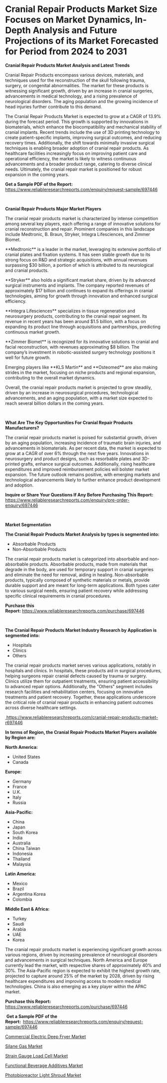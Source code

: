 <p><h1>Cranial Repair Products Market Size Focuses on Market Dynamics, In-Depth Analysis and Future Projections of its Market Forecasted for Period from 2024 to 2031</h1></p><p><strong>Cranial Repair Products Market Analysis and Latest Trends</strong></p>
<p><p>Cranial Repair Products encompass various devices, materials, and techniques used for the reconstruction of the skull following trauma, surgery, or congenital abnormalities. The market for these products is witnessing significant growth, driven by an increase in cranial surgeries, advancements in medical technology, and a rising prevalence of neurological disorders. The aging population and the growing incidence of head injuries further contribute to this demand.</p><p>The Cranial Repair Products Market is expected to grow at a CAGR of 13.9% during the forecast period. This growth is supported by innovations in biomaterials, which enhance the biocompatibility and mechanical stability of cranial implants. Recent trends include the use of 3D printing technology to create patient-specific implants, improving surgical outcomes, and reducing recovery times. Additionally, the shift towards minimally invasive surgical techniques is enabling broader adoption of cranial repair products. As healthcare facilities increasingly focus on improving patient care and operational efficiency, the market is likely to witness continuous advancements and a broader product range, catering to diverse clinical needs. Ultimately, the cranial repair market is positioned for robust expansion in the coming years.</p></p>
<p><strong>Get a Sample PDF of the Report:&nbsp;</strong> <a href="https://www.reliableresearchreports.com/enquiry/request-sample/697446?utm_campaign=4&utm_medium=2&utm_source=Github&utm_content=ia&utm_term=29092024&utm_id=cranial-repair-products">https://www.reliableresearchreports.com/enquiry/request-sample/697446</a></p>
<p>&nbsp;</p>
<p><strong>Cranial Repair Products Major Market Players</strong></p>
<p><p>The cranial repair products market is characterized by intense competition among several key players, each offering a range of innovative solutions for cranial reconstruction and repair. Prominent companies in this landscape include Medtronic, B. Braun, Stryker, Integra Lifesciences, and Zimmer Biomet.</p><p>**Medtronic** is a leader in the market, leveraging its extensive portfolio of cranial plates and fixation systems. It has seen stable growth due to its strong focus on R&D and strategic acquisitions, with annual revenues surpassing $30 billion, a portion of which is attributed to its neurological and cranial products.</p><p>**Stryker** also holds a significant market share, driven by its advanced surgical instruments and implants. The company reported revenues of approximately $17 billion and continues to expand its offerings in cranial technologies, aiming for growth through innovation and enhanced surgical efficiency.</p><p>**Integra Lifesciences** specializes in tissue regeneration and neurosurgery products, contributing to the cranial repair segment. Its revenue in recent years has been around $1.5 billion, with a focus on expanding its product line through acquisitions and partnerships, predicting continuous market growth.</p><p>**Zimmer Biomet** is recognized for its innovative solutions in cranial and facial reconstruction, with revenues approximating $8 billion. The company’s investment in robotic-assisted surgery technology positions it well for future growth.</p><p>Emerging players like **KLS Martin** and **Osteomed** are also making strides in the market, focusing on niche products and regional expansion, contributing to the overall market dynamics.</p><p>Overall, the cranial repair products market is projected to grow steadily, driven by an increase in neurosurgical procedures, technological advancements, and an aging population, with a market size expected to reach several billion dollars in the coming years.</p></p>
<p>&nbsp;</p>
<p><strong>What Are The Key Opportunities For Cranial Repair Products Manufacturers?</strong></p>
<p><p>The cranial repair products market is poised for substantial growth, driven by an aging population, increasing incidence of traumatic brain injuries, and advancements in biomaterials. As per recent data, the market is expected to grow at a CAGR of over 6% through the next five years. Innovations in neurosurgery and product designs, such as resorbable plates and 3D-printed grafts, enhance surgical outcomes. Additionally, rising healthcare expenditures and improved reimbursement policies will bolster market expansion. The future outlook remains positive, with emerging markets and technological advancements likely to further enhance product development and adoption.</p></p>
<p><strong>Inquire or Share Your Questions If Any Before Purchasing This Report:</strong> <a href="https://www.reliableresearchreports.com/enquiry/pre-order-enquiry/697446?utm_campaign=4&utm_medium=2&utm_source=Github&utm_content=ia&utm_term=29092024&utm_id=cranial-repair-products">https://www.reliableresearchreports.com/enquiry/pre-order-enquiry/697446</a></p>
<p>&nbsp;</p>
<p><strong>Market Segmentation</strong></p>
<p><strong>The Cranial Repair Products Market Analysis by types is segmented into:</strong></p>
<p><ul><li>Absorbable Products</li><li>Non-Absorbable Products</li></ul></p>
<p><p>The cranial repair products market is categorized into absorbable and non-absorbable products. Absorbable products, made from materials that degrade in the body, are used for temporary support in cranial surgeries and eliminate the need for removal, aiding in healing. Non-absorbable products, typically composed of synthetic materials or metals, provide durable support and are meant for long-term applications. Both types cater to various surgical needs, ensuring patient recovery while addressing specific clinical requirements in cranial procedures.</p></p>
<p><strong>Purchase this Report:&nbsp;</strong><a href="https://www.reliableresearchreports.com/purchase/697446?utm_campaign=4&utm_medium=2&utm_source=Github&utm_content=ia&utm_term=29092024&utm_id=cranial-repair-products">https://www.reliableresearchreports.com/purchase/697446</a></p>
<p>&nbsp;</p>
<p><strong>The Cranial Repair Products Market Industry Research by Application is segmented into:</strong></p>
<p><ul><li>Hospitals</li><li>Clinics</li><li>Others</li></ul></p>
<p><p>The cranial repair products market serves various applications, notably in hospitals and clinics. In hospitals, these products aid in surgical procedures, helping surgeons repair cranial defects caused by trauma or surgery. Clinics utilize them for outpatient treatments, ensuring patient accessibility to advanced repair options. Additionally, the "Others" segment includes research facilities and rehabilitation centers, focusing on innovative treatments and patient recovery. Together, these applications underscore the critical role of cranial repair products in enhancing patient outcomes across diverse healthcare settings.</p></p>
<p><a href="https://www.reliableresearchreports.com/cranial-repair-products-market-r697446?utm_campaign=4&utm_medium=2&utm_source=Github&utm_content=ia&utm_term=29092024&utm_id=cranial-repair-products">&nbsp;https://www.reliableresearchreports.com/cranial-repair-products-market-r697446</a></p>
<p><strong>In terms of Region, the Cranial Repair Products Market Players available by Region are:</strong></p>
<p>
    <p> <strong> North America: </strong>
        <ul>
            <li>United States</li>
            <li>Canada</li>
        </ul>
        </p> 
    <p> <strong> Europe: </strong>
        <ul>
            <li>Germany</li>
            <li>France</li>
            <li>U.K.</li>
            <li>Italy</li>
            <li>Russia</li>
        </ul>
        </p> 
    <p> <strong> Asia-Pacific: </strong>
        <ul>
            <li>China</li>
            <li>Japan</li>
            <li>South Korea</li>
            <li>India</li>
            <li>Australia</li>
            <li>China Taiwan</li>
            <li>Indonesia</li>
            <li>Thailand</li>
            <li>Malaysia</li>
        </ul>
        </p> 
    <p> <strong> Latin America: </strong>
        <ul>
            <li>Mexico</li>
            <li>Brazil</li>
            <li>Argentina Korea</li>
            <li>Colombia</li>
        </ul>
        </p> 
    <p> <strong> Middle East & Africa: </strong>
        <ul>
            <li>Turkey</li>
            <li>Saudi</li>
            <li>Arabia</li>
            <li>UAE</li>
            <li>Korea</li>
        </ul>
    </p>
    </p>
<p><p>The cranial repair products market is experiencing significant growth across various regions, driven by increasing prevalence of neurological disorders and advancements in surgical techniques. North America and Europe currently lead the market, with respective shares of approximately 40% and 30%. The Asia-Pacific region is expected to exhibit the highest growth rate, projected to capture around 25% of the market by 2028, driven by rising healthcare expenditures and improving access to modern medical technologies. China is also emerging as a key player within the APAC market.</p></p>
<p><strong>Purchase this Report: </strong><a href="https://www.reliableresearchreports.com/purchase/697446?utm_campaign=4&utm_medium=2&utm_source=Github&utm_content=ia&utm_term=29092024&utm_id=cranial-repair-products">https://www.reliableresearchreports.com/purchase/697446</a></p>
<p>&nbsp;<strong>Get a Sample PDF of the Report:&nbsp;&nbsp;</strong><a href="https://www.reliableresearchreports.com/enquiry/request-sample/697446?utm_campaign=4&utm_medium=2&utm_source=Github&utm_content=ia&utm_term=29092024&utm_id=cranial-repair-products">https://www.reliableresearchreports.com/enquiry/request-sample/697446</a></p>
<p><strong></strong></p>
<p><p><a href="https://www.linkedin.com/pulse/analyzing-commercial-electric-deep-fryer-market-dynamics-growth-pztlf?utm_campaign=4&utm_medium=2&utm_source=Github&utm_content=ia&utm_term=29092024&utm_id=cranial-repair-products">Commercial Electric Deep Fryer Market</a></p><p><a href="https://issuu.com/reportprime-2/docs/silane-gas-market-size-2030.pptx_3b75229c1e63e7?utm_campaign=4&utm_medium=2&utm_source=Github&utm_content=ia&utm_term=29092024&utm_id=cranial-repair-products">Silane Gas Market</a></p><p><a href="https://issuu.com/reportprime-2/docs/strain-gauge-load-cell-market-size-_f92c6cf99e8a0f?utm_campaign=4&utm_medium=2&utm_source=Github&utm_content=ia&utm_term=29092024&utm_id=cranial-repair-products">Strain Gauge Load Cell Market</a></p><p><a href="https://github.com/WayneGriffin411/Market-Research-Report-List-1/blob/main/functional-beverage-additives-market.md?utm_campaign=4&utm_medium=2&utm_source=Github&utm_content=ia&utm_term=29092024&utm_id=cranial-repair-products">Functional Beverage Additives Market</a></p><p><a href="https://github.com/lambertr3e8v/Market-Research-Report-List-1/blob/main/photobioreactor-light-shroud-market.md?utm_campaign=4&utm_medium=2&utm_source=Github&utm_content=ia&utm_term=29092024&utm_id=cranial-repair-products">Photobioreactor Light Shroud Market</a></p></p>